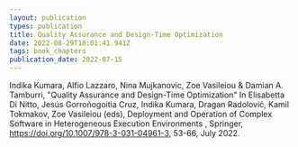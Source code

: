 ```yaml
---
layout: publication
types: publication
title: Quality Assurance and Design-Time Optimization
date: 2022-08-29T18:01:41.941Z
tags: book_chapters
publication_date: 2022-07-15
---
```

<!--StartFragment-->

Indika Kumara, Alfio Lazzaro, Nina Mujkanovic, Zoe Vasileiou & Damian A. Tamburri, "Quality Assurance and Design-Time Optimization" In Elisabetta Di Nitto, Jesús Gorroñogoitia Cruz, Indika Kumara, Dragan Radolović, Kamil Tokmakov, Zoe Vasileiou (eds), Deployment and Operation of Complex Software in Heterogeneous Execution Environments , Springer, https://doi.org/10.1007/978-3-031-04961-3, 53-66, July 2022.

<!--EndFragment-->